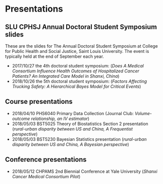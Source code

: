 # Presentations

## SLU CPHSJ Annual Doctoral Student Symposium slides
These are the slides for The Annual Doctoral Student Symposium at College for Public Health and Social Justice, Saint Louis University. The event is typically held at the end of September each year.
- 2017/10/27 the 4th doctoral student symposium: (*Does A Medical Consortium Influence Health Outcomes of Hospitalized Cancer Patients? An Integrated Care Model in Shanxi, China*)
- 2018/10/26 the 5th doctoral student symposium: (*Factors Affecting Trucking Safety: A Hierarchical Bayes Model for Critical Events*)

## Course presentations
- 2018/04/10 PHS6040 Primary Data Collection (Journal Club: *Volume-outcome relationship, an IV estimator*)
- 2018/05/03 BST5025 Theory of Biostatistics Section 2 presentation (*rural-urban disparity between US and China, A Frequentist perspective*)
- 2018/05/03 BST5230 Bayesian Statistics presentation (*rural-urban disparity between US and China, A Bayesian perspective*)


## Conference presentations
- 2018/05/12 CHPAMS 2nd Biennial Conference at Yale University (*Shanxi Cancer Medical Consortium Pilot*)
